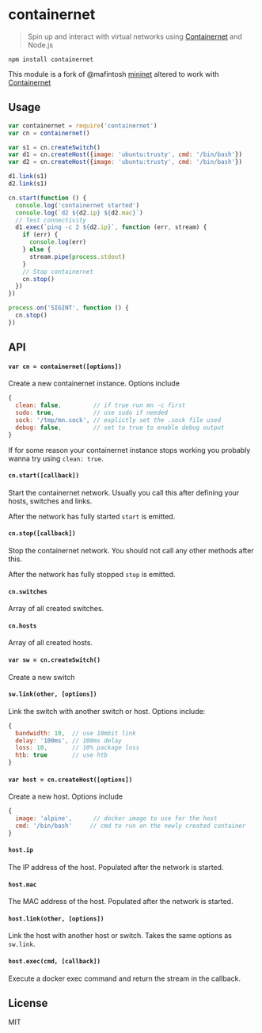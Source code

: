 # containernet

> Spin up and interact with virtual networks using
> [Containernet](https://containernet.github.io/) and Node.js

```
npm install containernet
```

This module is a fork of @mafintosh [mininet](https://github.com/mafintosh/mininet)
altered to work with [Containernet](https://containernet.github.io)

## Usage

``` js
var containernet = require('containernet')
var cn = containernet()

var s1 = cn.createSwitch()
var d1 = cn.createHost({image: 'ubuntu:trusty', cmd: '/bin/bash'})
var d2 = cn.createHost({image: 'ubuntu:trusty', cmd: '/bin/bash'})

d1.link(s1)
d2.link(s1)

cn.start(function () {
  console.log('containernet started')
  console.log(`d2 ${d2.ip} ${d2.mac}`)
  // Test connectivity
  d1.exec(`ping -c 2 ${d2.ip}`, function (err, stream) {
    if (err) {
      console.log(err)
    } else {
      stream.pipe(process.stdout)
    }
    // Stop containernet
    cn.stop()
  })
})

process.on('SIGINT', function () {
  cn.stop()
})
```

## API

#### `var cn = containernet([options])`

Create a new containernet instance. Options include

``` js
{
  clean: false,         // if true run mn -c first
  sudo: true,           // use sudo if needed 
  sock: '/tmp/mn.sock', // explictly set the .sock file used
  debug: false,         // set to true to enable debug output
}
```

If for some reason your containernet instance stops working
you probably wanna try using `clean: true`.

#### `cn.start([callback])`

Start the containernet network. Usually you call this
after defining your hosts, switches and links.

After the network has fully started `start` is emitted.

#### `cn.stop([callback])`

Stop the containernet network. You should not call
any other methods after this.

After the network has fully stopped `stop` is emitted.

#### `cn.switches`

Array of all created switches.

#### `cn.hosts`

Array of all created hosts.

#### `var sw = cn.createSwitch()`

Create a new switch

#### `sw.link(other, [options])`

Link the switch with another switch or host.
Options include:

``` js
{
  bandwidth: 10,  // use 10mbit link
  delay: '100ms', // 100ms delay
  loss: 10,       // 10% package loss
  htb: true       // use htb
}
```

#### `var host = cn.createHost([options])`

Create a new host. Options include

``` js
{
  image: 'alpine',      // docker image to use for the host 
  cmd: '/bin/bash'     // cmd to run on the newly created container 
}
```

#### `host.ip`

The IP address of the host. Populated after the network is started.

#### `host.mac`

The MAC address of the host. Populated after the network is started.

#### `host.link(other, [options])`

Link the host with another host or switch.
Takes the same options as `sw.link`.

#### `host.exec(cmd, [callback])`

Execute a docker exec command and return the stream in the callback.

## License

MIT
